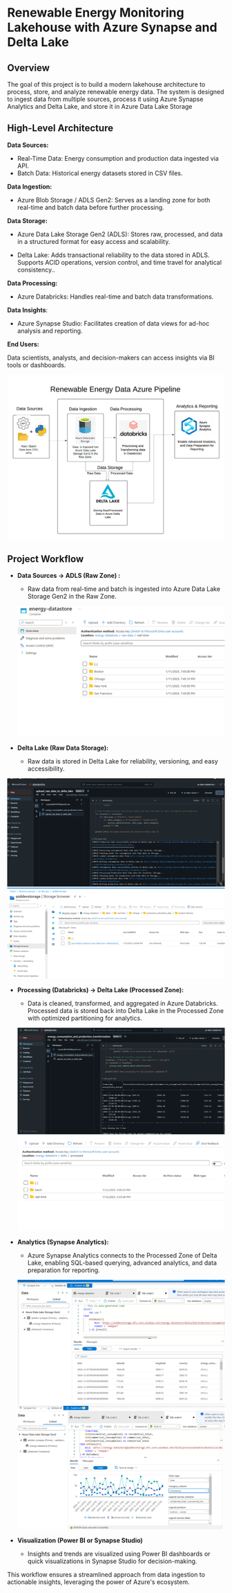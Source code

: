 
# Renewable Energy Monitoring Lakehouse with Azure Synapse and Delta Lake


## Overview
The goal of this project is to build a modern lakehouse architecture to process, store, and analyze renewable energy data. The system is designed to ingest data from multiple sources, process it using Azure Synapse Analytics and Delta Lake, and store it in Azure Data Lake Storage

## High-Level Architecture


**Data Sources:** 

- Real-Time Data: Energy consumption and production data ingested via API.
- Batch Data: Historical energy datasets stored in CSV files.

**Data Ingestion:**

-   Azure Blob Storage / ADLS Gen2: Serves as a landing zone for both real-time and batch data before further processing.
  
**Data Storage:**

-   Azure Data Lake Storage Gen2 (ADLS): Stores raw, processed, and data in a structured format for easy access and scalability.

- Delta Lake: Adds transactional reliability to the data stored in ADLS. Supports ACID operations, version control, and time travel for analytical consistency..
  
**Data Processing:**

-   Azure Databricks: Handles real-time and batch data transformations.

**Data Insights**:

-  Azure Synapse Studio: Facilitates creation of data views for ad-hoc analysis and reporting.

**End Users:**

Data scientists, analysts, and decision-makers can access insights via BI tools or dashboards.


![plot](./energy-pipeline-images/overview.png)


## Project Workflow

- **Data Sources → ADLS (Raw Zone) :**
    -   Raw data from real-time and batch is ingested into Azure Data Lake Storage Gen2 in the Raw Zone.

  ![plot](./energy-pipeline-images/raw_data_to_adls.png)


-   **Delta Lake (Raw Data Storage):**
    -   Raw data is stored in Delta Lake for reliability, versioning, and easy accessibility.
      
  ![plot](./energy-pipeline-images/upload-raw-data-to-delta-lake.png)
  ![plot](./energy-pipeline-images/raw-data-to-delta.png)

-   **Processing (Databricks) → Delta Lake (Processed Zone):**

    -   Data is cleaned, transformed, and aggregated in Azure Databricks. Processed data is stored back into Delta Lake in the Processed Zone with optimized partitioning for analytics.
      
    ![plot](./energy-pipeline-images/upload-processed-data-to-delta-lake.png)
    ![plot](./energy-pipeline-images/processed-data-to-delta-lake.png)

- **Analytics (Synapse Analytics):**

    -   Azure Synapse Analytics connects to the Processed Zone of Delta Lake, enabling SQL-based querying, advanced analytics, and data preparation for reporting.
      
    ![plot](./energy-pipeline-images/loading-data-into-synapse.png)
    ![plot](./energy-pipeline-images/sample-visual-in-synapse.png)


-   **Visualization (Power BI or Synapse Studio)**
    -   Insights and trends are visualized using Power BI dashboards or quick visualizations in Synapse Studio for decision-making.

This workflow ensures a streamlined approach from data ingestion to actionable insights, leveraging the power of Azure's ecosystem.


